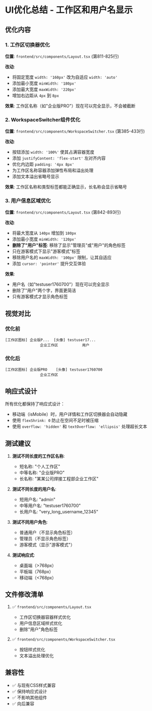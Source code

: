 # UI优化总结 - 工作区和用户名显示

## 优化内容

### 1. 工作区切换器优化
**位置**: `frontend/src/components/Layout.tsx` (第811-825行)

**改动**:
- 将固定宽度 `width: '160px'` 改为自适应 `width: 'auto'`
- 添加最小宽度 `minWidth: '180px'`
- 添加最大宽度 `maxWidth: '220px'`
- 增加右边距从 `4px` 到 `8px`

**效果**: 工作区名称（如"企业版PRO"）现在可以完全显示，不会被截断

### 2. WorkspaceSwitcher组件优化
**位置**: `frontend/src/components/WorkspaceSwitcher.tsx` (第385-433行)

**改动**:
- 按钮添加 `width: '100%'` 使其占满容器宽度
- 添加 `justifyContent: 'flex-start'` 左对齐内容
- 优化内边距 `padding: '4px 8px'`
- 为工作区名称容器添加弹性布局和溢出处理
- 添加文本溢出省略号显示

**效果**: 工作区名称和类型标签都能正确显示，长名称会显示省略号

### 3. 用户信息区域优化
**位置**: `frontend/src/components/Layout.tsx` (第842-893行)

**改动**:
- 将最大宽度从 `140px` 增加到 `180px`
- 添加最小宽度 `minWidth: '120px'`
- **删除了"用户"标签**: 移除了显示"管理员"或"用户"的角色标签
- 只在游客模式下显示"游客模式"标签
- 移除用户名的 `maxWidth: '100px'` 限制，让其自适应
- 添加 `cursor: 'pointer'` 提升交互体验

**效果**: 
- 用户名（如"testuser1760700"）现在可以完全显示
- 删除了"用户"两个字，界面更简洁
- 只有游客模式才显示角色标签

## 视觉对比

### 优化前
```
[工作区图标] 企业版P...  [头像] testuser17...
                企业工作区           用户
```

### 优化后
```
[工作区图标] 企业版PRO    [头像] testuser1760700
                企业工作区
```

## 响应式设计

所有优化都保持了响应式设计：
- 移动端（isMobile）时，用户详情和工作区切换器会自动隐藏
- 使用 `flexShrink: 0` 防止在空间不足时被压缩
- 使用 `overflow: 'hidden'` 和 `textOverflow: 'ellipsis'` 处理超长文本

## 测试建议

1. **测试不同长度的工作区名称**:
   - 短名称: "个人工作区"
   - 中等名称: "企业版PRO"
   - 长名称: "某某公司焊接工程部企业工作区"

2. **测试不同长度的用户名**:
   - 短用户名: "admin"
   - 中等用户名: "testuser1760700"
   - 长用户名: "very_long_username_12345"

3. **测试不同用户角色**:
   - 普通用户（不显示角色标签）
   - 管理员（不显示角色标签）
   - 游客模式（显示"游客模式"）

4. **测试响应式**:
   - 桌面端（>768px）
   - 平板端（768px）
   - 移动端（<768px）

## 文件修改清单

1. ✅ `frontend/src/components/Layout.tsx`
   - 工作区切换器容器样式优化
   - 用户信息区域样式优化
   - 删除"用户"角色标签

2. ✅ `frontend/src/components/WorkspaceSwitcher.tsx`
   - 按钮样式优化
   - 文本溢出处理优化

## 兼容性

- ✅ 与现有CSS样式兼容
- ✅ 保持响应式设计
- ✅ 不影响其他组件
- ✅ 向后兼容

